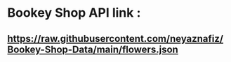 # Bookey Shop API link : 

## https://raw.githubusercontent.com/neyaznafiz/Bookey-Shop-Data/main/flowers.json 
